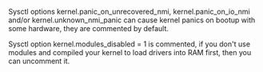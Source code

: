 Sysctl options kernel.panic_on_unrecovered_nmi, kernel.panic_on_io_nmi and/or kernel.unknown_nmi_panic can cause kernel panics on bootup with some hardware, they are commented by default.

Sysctl option kernel.modules_disabled = 1 is commented, if you don't use modules and compiled your kernel to load drivers into RAM first, then you can uncomment it.
